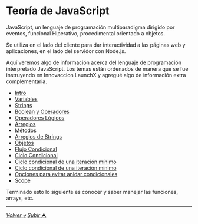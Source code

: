 # Teoría de JavaScript

JavaScript, un lenguaje de programación multiparadigma dirigido por eventos, funcional Hiperativo, procedimental orientado a objetos.

Se utiliza en el lado del cliente para dar interactividad a las páginas web y aplicaciones, en el lado del servidor con Node.js.

Aquí veremos algo de información acerca del lenguaje de programación interpretado JavaScript.
Los temas están ordenados de manera que se fue instruyendo en Innovaccion LaunchX y agregué algo de información extra complementaria.

* [Intro](/JavaScript/TeoriaJS/001_intro.md "Introducción a JS")
* [Variables](/JavaScript/TeoriaJS/002_variables.md "Var Let Const")
* [Strings](/JavaScript/TeoriaJS/003_strings.md "Cadenas de texto")
* [Boolean y Operadores](/JavaScript/TeoriaJS/004_booleanos.md "true false")
* [Operadores Lógicos](/JavaScript/TeoriaJS/005_operadoresLogicos.md "Operadores && ||")
* [Arreglos](/JavaScript/TeoriaJS/006_arreglos.md "Arreglos")
* [Métodos](/JavaScript/TeoriaJS/007_metodos.md "Métodos")
* [Arreglos de Strings](/JavaScript/TeoriaJS/008_arreglosDeStrings.md "Arreglos de Cadenas")
* [Objetos](/JavaScript/TeoriaJS/009_objetos.md "Objetos")
* [Flujo Condicional](/JavaScript/TeoriaJS/010_flujoCondicional.md "Flujo Condicional if elseif else")
* [Ciclo Condicional](/JavaScript/TeoriaJS/011_cicloCondicional.md "Ciclo Condicional While")
* [Ciclo condicional de una iteración mínimo](/JavaScript/TeoriaJS/012_cicloDeIteracionMinimo.md "while, do while")
* [ Ciclo condicional de una iteración mínimo](/JavaScript/TeoriaJS/013_cicloForItercacionControlada.md "for")
* [Opciones para evitar anidar condicionales](/JavaScript/TeoriaJS/014_evitarAnidarCondicionales.md "switch")
* [Scope](/JavaScript/TeoriaJS/Scope.md "Scope")

Terminado esto lo siguiente es conocer y saber manejar las funciones, arrays, etc.

---

[*Volver* **&ldca;**](/JavaScript/README.md "Regresar a página Principal") 
[*Subir* **&#11165;**](# "Ir al título")